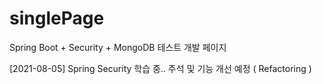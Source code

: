 # singlePage

Spring Boot + Security + MongoDB 테스트 개발 페이지

[2021-08-05] Spring Security 학습 중.. 주석 및 기능 개선 예정 ( Refactoring )
